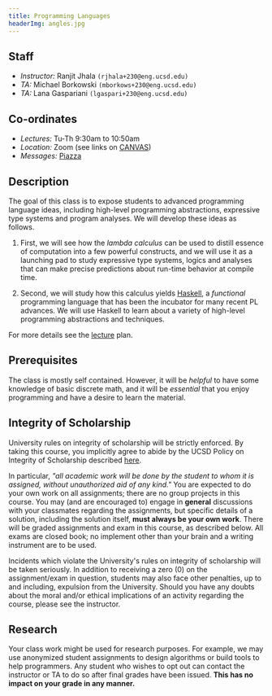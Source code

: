 ```yaml
---
title: Programming Languages
headerImg: angles.jpg
---
```


## Staff

+ *Instructor:* Ranjit Jhala `(rjhala+230@eng.ucsd.edu)`
+ *TA:* Michael Borkowski `(mborkows+230@eng.ucsd.edu)`
+ *TA:* Lana Gaspariani `(lgaspari+230@eng.ucsd.edu)`

## Co-ordinates

+ *Lectures:* Tu-Th 9:30am to 10:50am
+ *Location:* Zoom (see links on [CANVAS](https://canvas.ucsd.edu/courses/12823))
+ *Messages:* [Piazza](https://piazza.com/class/kfn3pakx2el278)

## Description

The goal of this class is to expose students to advanced programming
language ideas, including high-level programming abstractions, expressive
type systems and program analyses. We will develop these ideas as follows. 

1. First, we will see how the *lambda calculus* can be used to 
   distill essence of computation into a few powerful constructs, 
   and we will use it as a launching pad to study expressive type 
   systems, logics and analyses that can make precise predictions 
   about run-time behavior at compile time.

2. Second, we will study how this calculus yields 
   [Haskell](http://www.haskell.org), a *functional* 
   programming language that has been the incubator 
   for many recent PL advances. We will use Haskell 
   to learn about a variety of high-level programming 
   abstractions and techniques.

For more details see the [lecture](lectures.html) plan.

## Prerequisites

The class is mostly self contained. However, it will be *helpful* to have
some knowledge of basic discrete math, and it will be *essential*
that you enjoy programming and have a desire to learn the material.

## Integrity of Scholarship

University rules on integrity of scholarship will be strictly enforced. By
taking this course, you implicitly agree to abide by the UCSD Policy on
Integrity of Scholarship described [here](http://www-senate.ucsd.edu/manual/Appendices/app2.htm).

In particular, *"all academic work will be done by the student to whom
it is assigned, without unauthorized aid of any kind."* You are expected
to do your own work on all assignments; there are no group projects in
this course.  You may (and are encouraged to) engage in **general**
discussions with your classmates regarding the assignments, but specific
details of a solution, including the solution itself, **must always be your own work**.
There will be graded assignments and exam in this course, as described below.
All exams are closed book; no implement other than your brain and a writing
instrument are to be used.

Incidents which violate the University's rules on integrity of scholarship
will be taken seriously.  In addition to receiving a zero (0) on the
assignment/exam in question, students may also face other penalties,
up to and including, expulsion from the University.  Should you have
any doubts about the moral and/or ethical implications of an activity
regarding the course, please see the instructor.

## Research

Your class work might be used for research purposes. For example, we may
use anonymized student assignments to design algorithms or build tools to
help programmers. Any student who wishes to opt out can contact the
instructor or TA to do so after final grades have been issued.
**This has no impact on your grade in any manner.**
